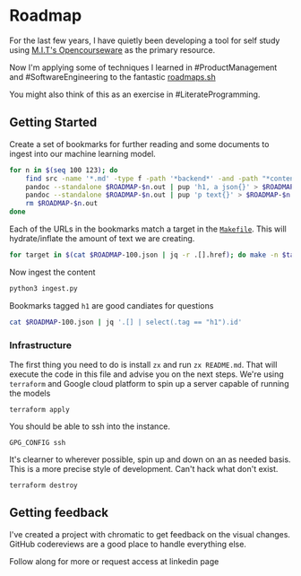 # Roadmap

For the last few years, I have quietly been developing a tool for self study using [M.I.T's Opencourseware](#) as the primary resource.

Now I'm applying some of techniques I learned in #ProductManagement and #SoftwareEngineering to the fantastic [roadmaps.sh](https://roadmaps.sh)

You might also think of this as an exercise in #LiterateProgramming.

## Getting Started

Create a set of bookmarks for further reading and some documents to ingest into our machine learning model.

```sh
for n in $(seq 100 123); do
    find src -name '*.md' -type f -path '*backend*' -and -path "*content/$n*" | xargs awk 'FNR==1{print ""}1' > $ROADMAP-$n.out
    pandoc --standalone $ROADMAP-$n.out | pup 'h1, a json{}' > $ROADMAP-$n.json
    pandoc --standalone $ROADMAP-$n.out | pup 'p text{}' > $ROADMAP-$n.md
    rm $ROADMAP-$n.out
done
```

Each of the URLs in the bookmarks match a target in the [`Makefile`](./Makefile). This will hydrate/inflate the amount of text we are creating.

```sh
for target in $(cat $ROADMAP-100.json | jq -r .[].href); do make -n $target; done
```

Now ingest the content

```python
python3 ingest.py
```

Bookmarks tagged `h1` are good candiates for questions

```sh
cat $ROADMAP-100.json | jq '.[] | select(.tag == "h1").id'
```


### Infrastructure

The first thing you need to do is install `zx` and run `zx README.md`. That will execute the code in this file and advise you on the next steps.
We're using `terraform` and Google cloud platform to spin up a server capable of running the models

```
terraform apply
```

You should be able to ssh into the instance.

```
GPG_CONFIG ssh
```

It's clearner to wherever possible, spin up and down on an as needed basis. This is a more precise style of development. Can't hack what don't exist.


```
terraform destroy
```


## Getting feedback

I've created a project with chromatic to get feedback on the visual changes. GitHub codereviews are a good place to handle everything else.

Follow along for more or request access at linkedin page